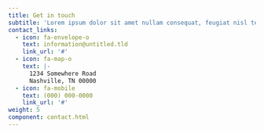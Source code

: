 ```yaml
---
title: Get in touch
subtitle: 'Lorem ipsum dolor sit amet nullam consequat, feugiat nisl tempus.'
contact_links:
  - icon: fa-envelope-o
    text: information@untitled.tld
    link_url: '#'
  - icon: fa-map-o
    text: |-
      1234 Somewhere Road
      Nashville, TN 00000
  - icon: fa-mobile
    text: (000) 000-0000
    link_url: '#'
weight: 5
component: contact.html
---
```

